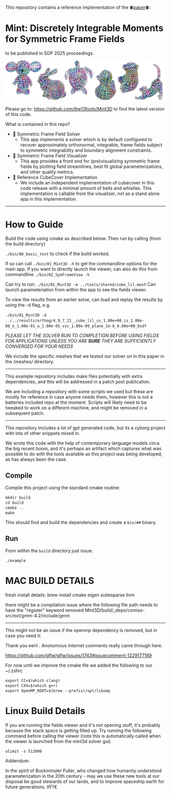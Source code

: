 This repository contains a reference implementation of the 🍀[paper](https://www.cs.utexas.edu/~josh/papers/Mint3d_final.pdf)🍀: 
# Mint: Discretely Integrable Moments for Symmetric Frame Fields
to be published in SGP 2025 proceedings. 

![Mint3D teaser](/teaser.jpg "A menagerie")


Please go to: https://github.com/the13fools/Mint3D to find the latest version of this code.  

What is contained in this repo?  

- 🤝 Symmetric Frame Field Solver 
    - This app implements a solver which is by default configured to recover approximately orthonormal, integrable, frame fields subject to symmetric integrability and boundary alignment constraints.  
- 🤝 Symmetric Frame Field Visualizer 
    - This app provides a front end for (pre)visualizing symmetric frame fields by plotting field streamlines, best fit global parameterizations, and other quality metrics.
- 🤝 Reference CubeCover Implementation 
    - We include an independent implementation of cubecover in this code release with a minimal amount of bells and whistles.  This implementation is callable from the visualizer, not as a stand alone app in this implementation.

--------

# How to Guide

Build the code using cmake as described below.  Then run by calling (from the build directory)

```./bin/00_basic_test``` 
to check if the build worked. 

If so can call 
``` ./bin/01_Mint3D -h ```
to get the commandline options for the main app.  If you want to directly launch the viewer, can also do this from commandline
```./bin/02_SymFrameView -h```   

Can try to run: 
```./bin/01_Mint3D -m ../tools/shared/cube_lil.mesh```
Can launch parameteriation from within the app to see the fields viewer.   

To view the results from an earlier solve, can load and replay the results by using the -d flag, e.g. 

```./bin/01_Mint3D -d ../../results/orthog/4_9_7_21__cube_lil_ss_1.00e+00_is_1.00e-08_o_1.00e-01_u_1.00e-05_vsc_1.00e-09_plane_1e-6_0.00e+00_bsdf```

*PLEASE LET THE SOLVER RUN TO COMPLETION BEFORE USING FIELDS FOR APPLICATIONS UNLESS YOU ARE **SURE** THEY ARE SUFFICIENTLY CONVERGED FOR YOUR NEEDS*

We include the specific meshes that we tested our solver on in this paper in the /meshes/ directory.


--------

This example repository includes make files potentially with extra dependencies, and this will be addressed in a patch post publication.  

We are including a repository with some scripts we used but these are mostly for reference in case anyone needs them, however this is not a batteries included repo at the moment.  Scripts will likely need to be tweaked to work on a different machine, and might be removed in a subsequent patch.  



--------

This repository includes a lot of gpt generated code, but its a cyborg project with lots of other snippets mixed in.

We wrote this code with the help of contemporary language models circa the big recent boom, and it's perhaps an artifact which captures what was possible to do with the tools available as this project was being developed, as has always been the case.  



## Compile

Compile this project using the standard cmake routine:

    mkdir build
    cd build
    cmake ..
    make

This should find and build the dependencies and create a `bin/##` binary.

## Run

From within the `build` directory just issue:

    ./example



# MAC BUILD DETAILS 

fresh install details: 
brew install cmake eigen suitesparse llvm 

there might be a compilation issue where the following file path needs to have the "register" keyword removed 
Mint3D/build/_deps/comiso-src/ext/gmm-4.2/include/gmm

------------

This might not be an issue if the openmp dependency is removed, but in case you need it: 

Thank you eerii .  Anonomous internet comments really came through here.  

https://github.com/glfw/glfw/issues/1743#issuecomment-1229177189

For now until we improve the cmake file we added the following to our ~/.zshrc

```
export CC=$(which clang)
export CXX=$(which g++)
export OpenMP_ROOT=$(brew --prefix)/opt/libomp
```



# Linux Build Details 

If you are running the fields viewer and it's not opening stuff, it's probably because the stack space is getting filled up.  Try running the following command before calling the viewer (note this is automatically called when the viewer is launched from the mint3d solver gui)

```
ulimit -s 512000
```

Addendum:

In the spirit of Buckminster Fuller, who changed how humanity understood parameterization in the 20th century - may we use these new tools at our disposal be good stewards of our lands, and to improve spaceship earth for future generations. ðŸ?€


